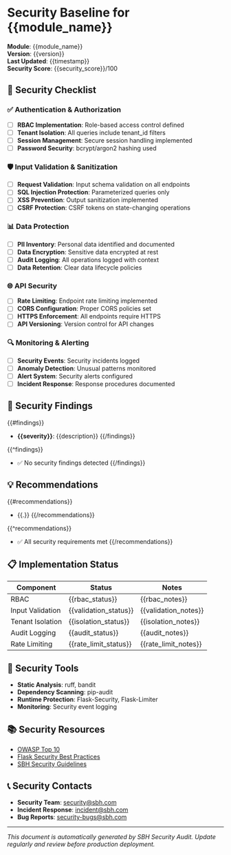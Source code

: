 # Security Baseline for {{module_name}}

**Module**: {{module_name}}  
**Version**: {{version}}  
**Last Updated**: {{timestamp}}  
**Security Score**: {{security_score}}/100

## 🔐 Security Checklist

### ✅ Authentication & Authorization
- [ ] **RBAC Implementation**: Role-based access control defined
- [ ] **Tenant Isolation**: All queries include tenant_id filters
- [ ] **Session Management**: Secure session handling implemented
- [ ] **Password Security**: bcrypt/argon2 hashing used

### 🛡️ Input Validation & Sanitization
- [ ] **Request Validation**: Input schema validation on all endpoints
- [ ] **SQL Injection Protection**: Parameterized queries only
- [ ] **XSS Prevention**: Output sanitization implemented
- [ ] **CSRF Protection**: CSRF tokens on state-changing operations

### 📊 Data Protection
- [ ] **PII Inventory**: Personal data identified and documented
- [ ] **Data Encryption**: Sensitive data encrypted at rest
- [ ] **Audit Logging**: All operations logged with context
- [ ] **Data Retention**: Clear data lifecycle policies

### 🌐 API Security
- [ ] **Rate Limiting**: Endpoint rate limiting implemented
- [ ] **CORS Configuration**: Proper CORS policies set
- [ ] **HTTPS Enforcement**: All endpoints require HTTPS
- [ ] **API Versioning**: Version control for API changes

### 🔍 Monitoring & Alerting
- [ ] **Security Events**: Security incidents logged
- [ ] **Anomaly Detection**: Unusual patterns monitored
- [ ] **Alert System**: Security alerts configured
- [ ] **Incident Response**: Response procedures documented

## 🚨 Security Findings

{{#findings}}
- **{{severity}}**: {{description}}
{{/findings}}

{{^findings}}
- ✅ No security findings detected
{{/findings}}

## 💡 Recommendations

{{#recommendations}}
- {{.}}
{{/recommendations}}

{{^recommendations}}
- ✅ All security requirements met
{{/recommendations}}

## 📋 Implementation Status

| Component | Status | Notes |
|-----------|--------|-------|
| RBAC | {{rbac_status}} | {{rbac_notes}} |
| Input Validation | {{validation_status}} | {{validation_notes}} |
| Tenant Isolation | {{isolation_status}} | {{isolation_notes}} |
| Audit Logging | {{audit_status}} | {{audit_notes}} |
| Rate Limiting | {{rate_limit_status}} | {{rate_limit_notes}} |

## 🔧 Security Tools

- **Static Analysis**: ruff, bandit
- **Dependency Scanning**: pip-audit
- **Runtime Protection**: Flask-Security, Flask-Limiter
- **Monitoring**: Security event logging

## 📚 Security Resources

- [OWASP Top 10](https://owasp.org/www-project-top-ten/)
- [Flask Security Best Practices](https://flask-security.readthedocs.io/)
- [SBH Security Guidelines](https://docs.sbh.com/security)

## 📞 Security Contacts

- **Security Team**: security@sbh.com
- **Incident Response**: incident@sbh.com
- **Bug Reports**: security-bugs@sbh.com

---

*This document is automatically generated by SBH Security Audit. Update regularly and review before production deployment.*
